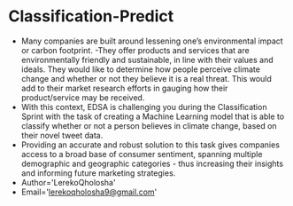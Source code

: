 # Classification-Predict
- Many companies are built around lessening one’s environmental impact or carbon footprint. 
-They offer products and services that are environmentally friendly and sustainable, in line with their values and ideals. 
They would like to determine how people perceive climate change and whether or not they believe it is a real threat. This would add to their market research efforts in gauging how their product/service may be received.  
- With this context, EDSA is challenging you during the Classification Sprint with the task of creating a Machine Learning model that is able to classify whether or not a person believes in climate change, based on their novel tweet data. 
- Providing an accurate and robust solution to this task gives companies access to a broad base of consumer sentiment, spanning multiple demographic and geographic categories - thus increasing their insights and informing future marketing strategies.
- Author='LerekoQholosha'
- Email='lerekoqholosha9@gmail.com'
